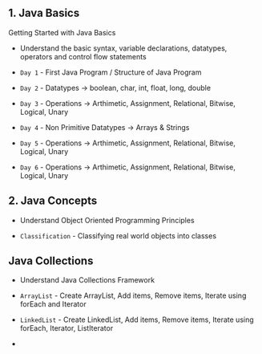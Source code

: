 ## 1. Java Basics

Getting Started with Java Basics

- Understand the basic syntax, variable declarations, datatypes, operators and control flow statements

- `Day 1` - First Java Program / Structure of Java Program
- `Day 2` - Datatypes -> boolean, char, int, float, long, double
- `Day 3` - Operations -> Arthimetic, Assignment, Relational, Bitwise, Logical, Unary
- `Day 4` - Non Primitive Datatypes -> Arrays & Strings
- `Day 5` - Operations -> Arthimetic, Assignment, Relational, Bitwise, Logical, Unary
- `Day 6` - Operations -> Arthimetic, Assignment, Relational, Bitwise, Logical, Unary

## 2. Java Concepts

- Understand Object Oriented Programming Principles

- `Classification` - Classifying real world objects into classes


## Java Collections

- Understand Java Collections Framework

- `ArrayList` - Create ArrayList, Add items, Remove items, Iterate using forEach and Iterator
- `LinkedList` - Create LinkedList, Add items, Remove items, Iterate using forEach, Iterator, ListIterator
- 



